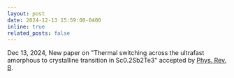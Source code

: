 ```yaml
---
layout: post
date: 2024-12-13 15:59:00-0400
inline: true
related_posts: false
---
```


Dec 13, 2024, New paper on "Thermal switching across the ultrafast amorphous to crystalline transition in Sc0.2Sb2Te3" accepted by [Phys. Rev. B](https://journals.aps.org/prb/accepted/c1071Yd1Gcb11081a60368c2776771e02bef03808).
